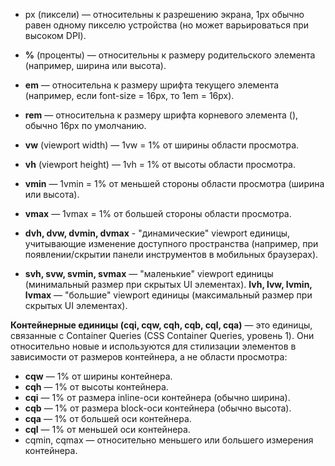 - px (пиксели) — относительны к разрешению экрана, 1px обычно равен одному пикселю устройства (но может варьироваться при высоком DPI).

- **%** (проценты) — относительны к размеру родительского элемента (например, ширина или высота).
- **em** — относительна к размеру шрифта текущего элемента (например, если font-size = 16px, то 1em = 16px).
- **rem** — относительна к размеру шрифта корневого элемента (<html>), обычно 16px по умолчанию.
- **vw** (viewport width) — 1vw = 1% от ширины области просмотра.
- **vh** (viewport height) — 1vh = 1% от высоты области просмотра.
- **vmin** — 1vmin = 1% от меньшей стороны области просмотра (ширина или высота).
- **vmax** — 1vmax = 1% от большей стороны области просмотра.
- **dvh, dvw, dvmin, dvmax** - "динамические" viewport единицы, учитывающие изменение доступного пространства (например, при появлении/скрытии панели инструментов в мобильных браузерах).
- **svh, svw, svmin, svmax** — "маленькие" viewport единицы (минимальный размер при скрытых UI элементах).
**lvh, lvw, lvmin, lvmax** — "большие" viewport единицы (максимальный размер при скрытых UI элементах).

**Контейнерные единицы (cqi, cqw, cqh, cqb, cql, cqa)** — это единицы, связанные с Container Queries (CSS Container Queries, уровень 1). Они относительно новые и используются для стилизации элементов в зависимости от размеров контейнера, а не области просмотра:

- **cqw** — 1% от ширины контейнера.
- **cqh** — 1% от высоты контейнера.
- **cqi** — 1% от размера inline-оси контейнера (обычно ширина).
- **cqb** — 1% от размера block-оси контейнера (обычно высота).
- **cqa** — 1% от большей оси контейнера.
- **cql** — 1% от меньшей оси контейнера.
- cqmin, cqmax — относительно меньшего или большего измерения контейнера.